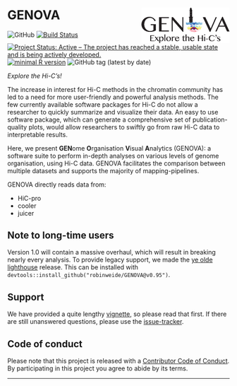 
<!-- README.md is generated from README.Rmd. Please edit that file -->

# GENOVA <img src="vignettes/logo_GENOVA.png" align="right" alt="" width="200" />

![GitHub](https://img.shields.io/github/license/robinweide/GENOVA?color=succes?branch=dev)
[![Build
Status](https://travis-ci.org/robinweide/GENOVA.svg?branch=dev)](https://travis-ci.org/robinweide/GENOVA)
[![Project Status: Active – The project has reached a stable, usable
state and is being actively
developed.](https://www.repostatus.org/badges/latest/active.svg)](https://www.repostatus.org/#active)
[![minimal R
version](https://img.shields.io/badge/R%3E%3D-3.4.4-succes.svg)](https://cran.r-project.org/)
![GitHub tag (latest by
date)](https://img.shields.io/github/v/tag/robinweide/GENOVA?color=succes)

*Explore the Hi-C’s\!*

The increase in interest for Hi-C methods in the chromatin community has
led to a need for more user-friendly and powerful analysis methods. The
few currently available software packages for Hi-C do not allow a
researcher to quickly summarize and visualize their data. An easy to use
software package, which can generate a comprehensive set of
publication-quality plots, would allow researchers to swiftly go from
raw Hi-C data to interpretable results.

Here, we present **GEN**ome **O**rganisation **V**isual **A**nalytics
(GENOVA): a software suite to perform in-depth analyses on various
levels of genome organisation, using Hi-C data. GENOVA facilitates the
comparison between multiple datasets and supports the majority of
mapping-pipelines.

GENOVA directly reads data from:

  - HiC-pro
  - cooler
  - juicer

## Note to long-time users

Version 1.0 will contain a massive overhaul, which will result in
breaking nearly every analysis. To provide legacy support, we made the
[ye olde
lighthouse](https://github.com/robinweide/GENOVA/releases/tag/v0.95)
release. This can be installed with
`devtools::install_github("robinweide/GENOVA@v0.95")`.

## Support

We have provided a quite lengthy
[vignette](https://github.com/robinweide/GENOVA/blob/master/vignettes/GENOVA_vignette.pdf),
so please read that first. If there are still unanswered questions,
please use the
[issue-tracker](https://github.com/robinweide/GENOVA/issues).

## Code of conduct

Please note that this project is released with a [Contributor Code of
Conduct](.github/CODE_OF_CONDUCT.md). By participating in this project
you agree to abide by its terms.

-----

